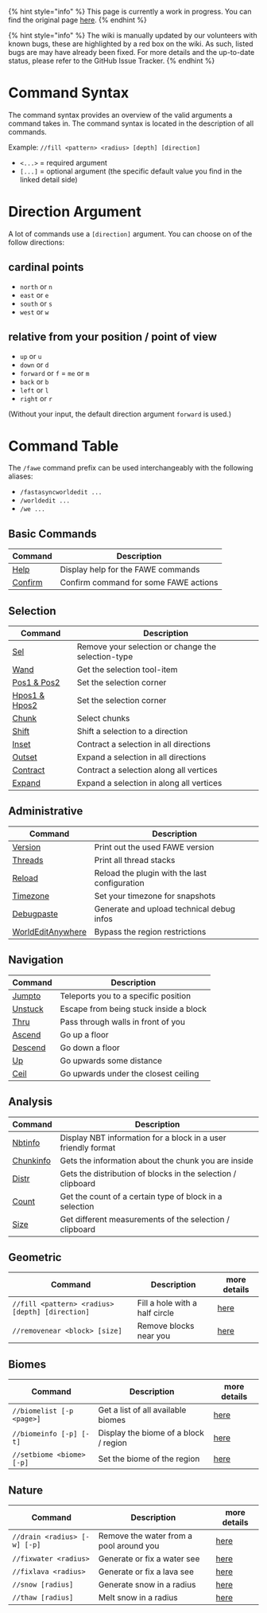 {% hint style="info" %}
This page is currently a work in progress. You can find the original page [here](../commands).
{% endhint %}

{% hint style="info" %}
The wiki is manually updated by our volunteers with known bugs, these are highlighted by a red box on the wiki. As such, listed bugs are may have already been fixed. For more details and the up-to-date status, please refer to the GitHub Issue Tracker.
{% endhint %}

# Command Syntax

The command syntax provides an overview of the valid arguments a command takes in. The command syntax is located in the description of all commands.

Example: `//fill <pattern> <radius> [depth] [direction]`

- `<...>` = required argument
- `[...]` = optional argument (the specific default value you find in the linked detail side)

# Direction Argument

A lot of commands use a `[direction]` argument. You can choose on of the follow directions:

## cardinal points
- `north` or `n`
- `east` or `e`
- `south` or `s`
- `west` or `w`

## relative from your position / point of view
- `up` or `u`
- `down` or `d`
- `forward` or `f` = `me` or `m`
- `back` or `b`
- `left` or `l`
- `right` or `r`

(Without your input, the default direction argument `forward` is used.)

# Command Table

The `/fawe` command prefix can be used interchangeably with the following aliases:

- `/fastasyncworldedit ...`
- `/worldedit ...`
- `/we ...`

## Basic Commands

| Command                                          | Description                           |
|--------------------------------------------------|---------------------------------------|
| [Help](basic-commends/basic-commends#help)       | Display help for the FAWE commands    |
| [Confirm](basic-commends/basic-commends#confirm) | Confirm command for some FAWE actions |

## Selection

| Command                                                 | Description                                        |
|---------------------------------------------------------|----------------------------------------------------|
| [Sel](selection/selection.md#sel)                       | Remove your selection or change the selection-type |
| [Wand](selection/selection.md#wand)                     | Get the selection tool-item                        |
| [Pos1 & Pos2](selection/selection.md#pos1-and-pos2)     | Set the selection corner                           |
| [Hpos1 & Hpos2](selection/selection.md#hpos1-and-hpos2) | Set the selection corner                           |
| [Chunk](selection/selection.md#chunk)                   | Select chunks                                      |
| [Shift](selection/selection.md#shift)                   | Shift a selection to a direction                   |
| [Inset](selection/selection.md#inset)                   | Contract a selection in all directions             |
| [Outset](selection/selection.md#outset)                 | Expand a selection in all directions               |
| [Contract](selection/selection.md#contract)             | Contract a selection along all vertices            |
| [Expand](selection/selection.md#expand)                 | Expand a selection in along all vertices           |

## Administrative

| Command                                                                 | Description                                   |
|-------------------------------------------------------------------------|-----------------------------------------------|
| [Version](administrative/administrative.md#version)                     | Print out the used FAWE version               |
| [Threads](administrative/administrative.md#threads)                     | Print all thread stacks                       |
| [Reload](administrative/administrative.md#reload)                       | Reload the plugin with the last configuration |
| [Timezone](administrative/administrative.md#timezone)                   | Set your timezone for snapshots               |
| [Debugpaste](administrative/administrative.md#debugpaste)               | Generate and upload technical debug infos     |
| [WorldEditAnywhere](administrative/administrative.md#worldeditanywhere) | Bypass the region restrictions                |

## Navigation

| Command                                     | Description                            |
|---------------------------------------------|----------------------------------------|
| [Jumpto](navigation/navigation.md#jumpto)   | Teleports you to a specific position   |
| [Unstuck](navigation/navigation.md#unstuck) | Escape from being stuck inside a block |
| [Thru](navigation/navigation.md#thru)       | Pass through walls in front of you     |
| [Ascend](navigation/navigation.md#ascend)   | Go up a floor                          |
| [Descend](navigation/navigation.md#descend) | Go down a floor                        |
| [Up](navigation/navigation.md#up)           | Go upwards some distance               |
| [Ceil](navigation/navigation.md#ceil)       | Go upwards under the closest ceiling   |

## Analysis

| Command                                     | Description                                                   |
|---------------------------------------------|---------------------------------------------------------------|
| [Nbtinfo](analysis/analysis.md#nbtinfo)     | Display NBT information for a block in a user friendly format |
| [Chunkinfo](analysis/analysis.md#chunkinfo) | Gets the information about the chunk you are inside           |
| [Distr](analysis/analysis.md#distr)         | Gets the distribution of blocks in the selection / clipboard  |
| [Count](analysis/analysis.md#count)         | Get the count of a certain type of block in a selection       |
| [Size](analysis/analysis.md#size)           | Get different measurements of the selection / clipboard       |

## Geometric

| Command                                         | Description                    | more details                   |
|-------------------------------------------------|--------------------------------|--------------------------------|
| `//fill <pattern> <radius> [depth] [direction]` | Fill a hole with a half circle | [here](geometry.md#fill)       |
| `//removenear <block> [size]`                   | Remove blocks near you         | [here](geometry.md#removenear) |

## Biomes

| Command                   | Description                           | more details                |
|---------------------------|---------------------------------------|-----------------------------|
| `//biomelist [-p <page>]` | Get a list of all available biomes    | [here](biomes.md#nbtinfo)   |
| `//biomeinfo [-p] [-t]`   | Display the biome of a block / region | [here](biomes.md#biomeinfo) |
| `//setbiome <biome> [-p]` | Set the biome of the region           | [here](biomes.md#setbiome)  |

## Nature

| Command                      | Description                             | more details               |
|------------------------------|-----------------------------------------|----------------------------|
| `//drain <radius> [-w] [-p]` | Remove the water from a pool around you | [here](nature.md#drain)    |
| `//fixwater <radius>`        | Generate or fix a water see             | [here](nature.md#fixwater) |
| `//fixlava <radius>`         | Generate or fix a lava see              | [here](nature.md#fixlava)  |
| `//snow [radius]`            | Generate snow in a radius               | [here](nature.md#snow)     |
| `//thaw [radius]`            | Melt snow in a radius                   | [here](nature.md#thaw)     |